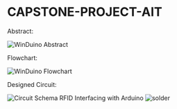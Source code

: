 # CAPSTONE-PROJECT-AIT
Abstract:

![WinDuino Abstract](https://github.com/user-attachments/assets/0deb9370-cd5d-4109-9170-56f2fb63bce1)

Flowchart:

![WinDuino Flowchart](https://github.com/user-attachments/assets/ba32777a-d29d-4741-ba61-923f84de5527)

Designed Circuit:

![Circuit Schema RFID Interfacing with Arduino](https://github.com/user-attachments/assets/461003e4-6875-4531-a25d-6d30292961ff)
![solder](https://github.com/user-attachments/assets/623ed686-808b-470a-b005-0f75414fabeb)
